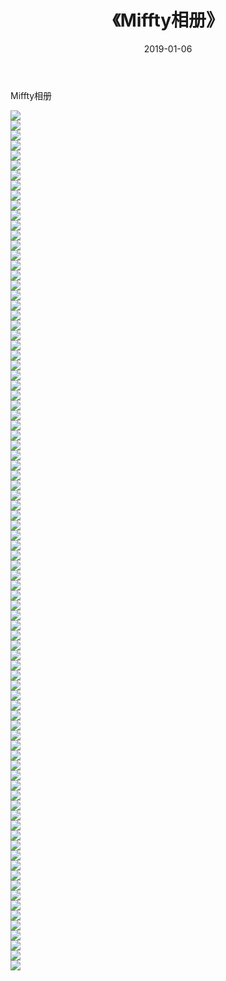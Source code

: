 ﻿---
layout: post
title:  《Miffty相册》
date:   2019-01-06
img: http://pic.660000.xyz/1:/唯美/2019/Miffty相册/000.jpg
categories: [美女, 清纯, 唯美]
---

Miffty相册

  ![](http://pic.660000.xyz/1:/唯美/2019/Miffty相册/001.jpg) <br> ![](http://pic.660000.xyz/1:/唯美/2019/Miffty相册/002.jpg) <br> ![](http://pic.660000.xyz/1:/唯美/2019/Miffty相册/003.jpg) <br> ![](http://pic.660000.xyz/1:/唯美/2019/Miffty相册/004.jpg) <br> ![](http://pic.660000.xyz/1:/唯美/2019/Miffty相册/005.jpg) <br> ![](http://pic.660000.xyz/1:/唯美/2019/Miffty相册/006.jpg) <br> ![](http://pic.660000.xyz/1:/唯美/2019/Miffty相册/007.jpg) <br> ![](http://pic.660000.xyz/1:/唯美/2019/Miffty相册/008.jpg) <br> ![](http://pic.660000.xyz/1:/唯美/2019/Miffty相册/009.jpg) <br> ![](http://pic.660000.xyz/1:/唯美/2019/Miffty相册/010.jpg) <br> ![](http://pic.660000.xyz/1:/唯美/2019/Miffty相册/011.jpg) <br> ![](http://pic.660000.xyz/1:/唯美/2019/Miffty相册/012.jpg) <br> ![](http://pic.660000.xyz/1:/唯美/2019/Miffty相册/013.jpg) <br> ![](http://pic.660000.xyz/1:/唯美/2019/Miffty相册/014.jpg) <br> ![](http://pic.660000.xyz/1:/唯美/2019/Miffty相册/015.jpg) <br> ![](http://pic.660000.xyz/1:/唯美/2019/Miffty相册/016.jpg) <br> ![](http://pic.660000.xyz/1:/唯美/2019/Miffty相册/017.jpg) <br> ![](http://pic.660000.xyz/1:/唯美/2019/Miffty相册/018.jpg) <br> ![](http://pic.660000.xyz/1:/唯美/2019/Miffty相册/019.jpg) <br> ![](http://pic.660000.xyz/1:/唯美/2019/Miffty相册/020.jpg) <br> ![](http://pic.660000.xyz/1:/唯美/2019/Miffty相册/021.jpg) <br> ![](http://pic.660000.xyz/1:/唯美/2019/Miffty相册/022.jpg) <br> ![](http://pic.660000.xyz/1:/唯美/2019/Miffty相册/023.jpg) <br> ![](http://pic.660000.xyz/1:/唯美/2019/Miffty相册/024.jpg) <br> ![](http://pic.660000.xyz/1:/唯美/2019/Miffty相册/025.jpg) <br> ![](http://pic.660000.xyz/1:/唯美/2019/Miffty相册/026.jpg) <br> ![](http://pic.660000.xyz/1:/唯美/2019/Miffty相册/027.jpg) <br> ![](http://pic.660000.xyz/1:/唯美/2019/Miffty相册/028.jpg) <br> ![](http://pic.660000.xyz/1:/唯美/2019/Miffty相册/029.jpg) <br> ![](http://pic.660000.xyz/1:/唯美/2019/Miffty相册/030.jpg) <br> ![](http://pic.660000.xyz/1:/唯美/2019/Miffty相册/031.jpg) <br> ![](http://pic.660000.xyz/1:/唯美/2019/Miffty相册/032.jpg) <br> ![](http://pic.660000.xyz/1:/唯美/2019/Miffty相册/033.jpg) <br> ![](http://pic.660000.xyz/1:/唯美/2019/Miffty相册/034.jpg) <br> ![](http://pic.660000.xyz/1:/唯美/2019/Miffty相册/035.jpg) <br> ![](http://pic.660000.xyz/1:/唯美/2019/Miffty相册/036.jpg) <br> ![](http://pic.660000.xyz/1:/唯美/2019/Miffty相册/037.jpg) <br> ![](http://pic.660000.xyz/1:/唯美/2019/Miffty相册/038.jpg) <br> ![](http://pic.660000.xyz/1:/唯美/2019/Miffty相册/039.jpg) <br> ![](http://pic.660000.xyz/1:/唯美/2019/Miffty相册/040.jpg) <br> ![](http://pic.660000.xyz/1:/唯美/2019/Miffty相册/041.jpg) <br> ![](http://pic.660000.xyz/1:/唯美/2019/Miffty相册/042.jpg) <br> ![](http://pic.660000.xyz/1:/唯美/2019/Miffty相册/043.jpg) <br> ![](http://pic.660000.xyz/1:/唯美/2019/Miffty相册/044.jpg) <br> ![](http://pic.660000.xyz/1:/唯美/2019/Miffty相册/045.jpg) <br> ![](http://pic.660000.xyz/1:/唯美/2019/Miffty相册/046.jpg) <br> ![](http://pic.660000.xyz/1:/唯美/2019/Miffty相册/047.jpg) <br> ![](http://pic.660000.xyz/1:/唯美/2019/Miffty相册/048.jpg) <br> ![](http://pic.660000.xyz/1:/唯美/2019/Miffty相册/049.jpg) <br> ![](http://pic.660000.xyz/1:/唯美/2019/Miffty相册/050.jpg) <br> ![](http://pic.660000.xyz/1:/唯美/2019/Miffty相册/051.jpg) <br> ![](http://pic.660000.xyz/1:/唯美/2019/Miffty相册/052.jpg) <br> ![](http://pic.660000.xyz/1:/唯美/2019/Miffty相册/053.jpg) <br> ![](http://pic.660000.xyz/1:/唯美/2019/Miffty相册/054.jpg) <br> ![](http://pic.660000.xyz/1:/唯美/2019/Miffty相册/055.jpg) <br> ![](http://pic.660000.xyz/1:/唯美/2019/Miffty相册/056.jpg) <br> ![](http://pic.660000.xyz/1:/唯美/2019/Miffty相册/057.jpg) <br> ![](http://pic.660000.xyz/1:/唯美/2019/Miffty相册/058.jpg) <br> ![](http://pic.660000.xyz/1:/唯美/2019/Miffty相册/059.jpg) <br> ![](http://pic.660000.xyz/1:/唯美/2019/Miffty相册/060.jpg) <br> ![](http://pic.660000.xyz/1:/唯美/2019/Miffty相册/061.jpg) <br> ![](http://pic.660000.xyz/1:/唯美/2019/Miffty相册/062.jpg) <br> ![](http://pic.660000.xyz/1:/唯美/2019/Miffty相册/063.jpg) <br> ![](http://pic.660000.xyz/1:/唯美/2019/Miffty相册/064.jpg) <br> ![](http://pic.660000.xyz/1:/唯美/2019/Miffty相册/065.jpg) <br> ![](http://pic.660000.xyz/1:/唯美/2019/Miffty相册/066.jpg) <br> ![](http://pic.660000.xyz/1:/唯美/2019/Miffty相册/067.jpg) <br> ![](http://pic.660000.xyz/1:/唯美/2019/Miffty相册/068.jpg) <br> ![](http://pic.660000.xyz/1:/唯美/2019/Miffty相册/069.jpg) <br> ![](http://pic.660000.xyz/1:/唯美/2019/Miffty相册/070.jpg) <br> ![](http://pic.660000.xyz/1:/唯美/2019/Miffty相册/071.jpg) <br> ![](http://pic.660000.xyz/1:/唯美/2019/Miffty相册/072.jpg) <br> ![](http://pic.660000.xyz/1:/唯美/2019/Miffty相册/073.jpg) <br> ![](http://pic.660000.xyz/1:/唯美/2019/Miffty相册/074.jpg) <br> ![](http://pic.660000.xyz/1:/唯美/2019/Miffty相册/075.jpg) <br> ![](http://pic.660000.xyz/1:/唯美/2019/Miffty相册/076.jpg) <br> ![](http://pic.660000.xyz/1:/唯美/2019/Miffty相册/077.jpg) <br> ![](http://pic.660000.xyz/1:/唯美/2019/Miffty相册/078.jpg) <br> ![](http://pic.660000.xyz/1:/唯美/2019/Miffty相册/079.jpg) <br> ![](http://pic.660000.xyz/1:/唯美/2019/Miffty相册/080.jpg) <br> ![](http://pic.660000.xyz/1:/唯美/2019/Miffty相册/081.jpg) <br> ![](http://pic.660000.xyz/1:/唯美/2019/Miffty相册/082.jpg) <br> ![](http://pic.660000.xyz/1:/唯美/2019/Miffty相册/083.jpg) <br> ![](http://pic.660000.xyz/1:/唯美/2019/Miffty相册/084.jpg) <br> ![](http://pic.660000.xyz/1:/唯美/2019/Miffty相册/085.jpg) <br> ![](http://pic.660000.xyz/1:/唯美/2019/Miffty相册/086.jpg) <br>